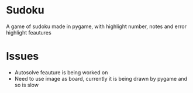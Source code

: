 # Sudoku
A game of sudoku made in pygame, with highlight number, notes and error highlight feautures

# Issues
- Autosolve feauture is being worked on
- Need to use image as board, currently it is being drawn by pygame and so is slow
